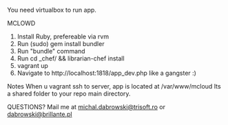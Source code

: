 You need virtualbox to run app.

MCLOWD
1) Install Ruby, prefereable via rvm
2) Run (sudo) gem install bundler
3) Run "bundle" command
4) Run cd _chef/ && librarian-chef install
5) vagrant up
6) Navigate to http://localhost:1818/app_dev.php like a gangster :)


Notes
When u vagrant ssh to server, app is located at /var/www/mcloud
Its a shared folder to your repo main directory.

QUESTIONS?
Mail me at michal.dabrowski@trisoft.ro or dabrowski@brillante.pl 